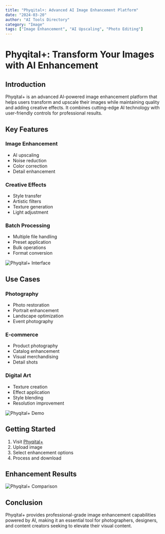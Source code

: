 ```yaml
---
title: "Phyqital+: Advanced AI Image Enhancement Platform"
date: "2024-03-20"
author: "AI Tools Directory"
category: "Image"
tags: ["Image Enhancement", "AI Upscaling", "Photo Editing"]
---
```


# Phyqital+: Transform Your Images with AI Enhancement

## Introduction

Phyqital+ is an advanced AI-powered image enhancement platform that helps users transform and upscale their images while maintaining quality and adding creative effects. It combines cutting-edge AI technology with user-friendly controls for professional results.

## Key Features

### Image Enhancement
- AI upscaling
- Noise reduction
- Color correction
- Detail enhancement

### Creative Effects
- Style transfer
- Artistic filters
- Texture generation
- Light adjustment

### Batch Processing
- Multiple file handling
- Preset application
- Bulk operations
- Format conversion

![Phyqital+ Interface](/imgs/phyqital/interface.jpg)

## Use Cases

### Photography
- Photo restoration
- Portrait enhancement
- Landscape optimization
- Event photography

### E-commerce
- Product photography
- Catalog enhancement
- Visual merchandising
- Detail shots

### Digital Art
- Texture creation
- Effect application
- Style blending
- Resolution improvement

![Phyqital+ Demo](/imgs/phyqital/demo.jpg)

## Getting Started

1. Visit [Phyqital+](https://phyqital.plus)
2. Upload image
3. Select enhancement options
4. Process and download

## Enhancement Results

![Phyqital+ Comparison](/imgs/phyqital/comparison.jpg)

## Conclusion

Phyqital+ provides professional-grade image enhancement capabilities powered by AI, making it an essential tool for photographers, designers, and content creators seeking to elevate their visual content. 